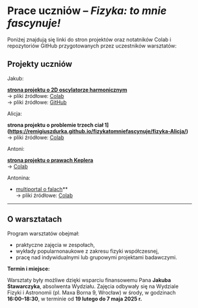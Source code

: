 # Prace uczniów – *Fizyka: to mnie fascynuje!*

Poniżej znajdują się linki do stron projektów oraz notatników Colab i repozytoriów GitHub przygotowanych przez uczestników warsztatów:

## Projekty uczniów

Jakub:

**[strona projektu o 2D oscylatorze harmonicznym](https://ihordai.github.io/Krzywa-L/)**  
  → pliki źródłowe: [Colab](https://drive.google.com/drive/folders/1VGZuU4nMb7qu2rW-6Hrk0bXnQIpvAm-9?usp=sharing)  
  → pliki źródłowe: [GitHub](https://github.com/IhordaI/Krzywa-L)

Alicja:

**strona projektu o problemie trzech ciał 1](https://remigiuszdurka.github.io/fizykatomniefascynuje/fizyka-Alicja/)**  
  → pliki źródłowe: [Colab](https://drive.google.com/drive/folders/1MIlMxHNB9ppnu4uvH_POYsXGEY2IOrG8?usp=sharing)

Antoni:

**[strona projektu o prawach Keplera](https://remigiuszdurka.github.io/fizykatomniefascynuje/fizyka-Antoni/)**  
  → [Colab](https://drive.google.com/drive/folders/1VQp6FaMhu_pVxw3nD4XQwcYCEWKDZBHx?usp=sharing)

Antonina:
* [multiportal o falach](https://remigiuszdurka.github.io/fizykatomniefascynuje/fizyka-Antonina/index.html)**  
  → pliki źródłowe: [Colab](https://drive.google.com/drive/folders/1pwzM2zdr3cLh_5CtNwn8G-rcSCTSiZbZ?usp=sharing)

---

## O warsztatach

Program warsztatów obejmał:
- praktyczne zajęcia w zespołach,
- wykłady popularnonaukowe z zakresu fizyki współczesnej,
- pracę nad indywidualnymi lub grupowymi projektami badawczymi.

**Termin i miejsce:**  

Warsztaty były możliwe dzięki wsparciu finansowemu Pana **Jakuba Stawarczyka**, absolwenta Wydziału. Zajęcia odbywały się na Wydziale Fizyki i Astronomii (pl. Maxa Borna 9, Wrocław) w środy, w godzinach **16:00–18:30**, w terminie od **19 lutego do 7 maja 2025 r.**
